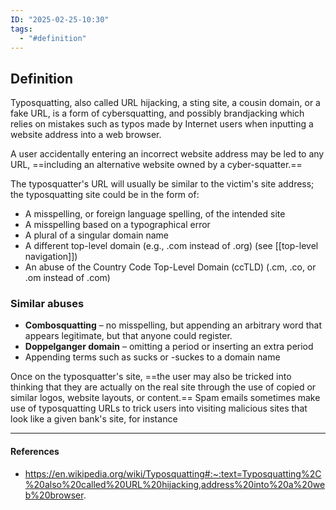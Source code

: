 ```yaml
---
ID: "2025-02-25-10:30"
tags:
  - "#definition"
---
```

## Definition

Typosquatting, also called URL hijacking, a sting site, a cousin domain, or a fake URL, is a form of cybersquatting, and possibly brandjacking which relies on mistakes such as typos made by Internet users when inputting a website address into a web browser.

A user accidentally entering an incorrect website address may be led to any URL, ==including an alternative website owned by a cyber-squatter.==

The typosquatter's URL will usually be similar to the victim's site address; the typosquatting site could be in the form of:
- A misspelling, or foreign language spelling, of the intended site
- A misspelling based on a typographical error
- A plural of a singular domain name
- A different top-level domain (e.g., .com instead of .org) (see [[top-level navigation]])
- An abuse of the Country Code Top-Level Domain (ccTLD) (.cm, .co, or .om instead of .com)

### Similar abuses
- **Combosquatting** – no misspelling, but appending an arbitrary word that appears legitimate, but that anyone could register.
- **Doppelganger domain** – omitting a period or inserting an extra period
- Appending terms such as sucks or -suckes to a domain name

Once on the typosquatter's site, ==the user may also be tricked into thinking that they are actually on the real site through the use of copied or similar logos, website layouts, or content.== Spam emails sometimes make use of typosquatting URLs to trick users into visiting malicious sites that look like a given bank's site, for instance

---
#### References
- https://en.wikipedia.org/wiki/Typosquatting#:~:text=Typosquatting%2C%20also%20called%20URL%20hijacking,address%20into%20a%20web%20browser.